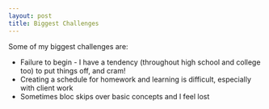 ```yaml
---
layout: post
title: Biggest Challenges
---
```

Some of my biggest challenges are:

* Failure to begin - I have a tendency (throughout high school and college too) to put things off, and cram!
* Creating a schedule for homework and learning is difficult, especially with client work
* Sometimes bloc skips over basic concepts and I feel lost 

